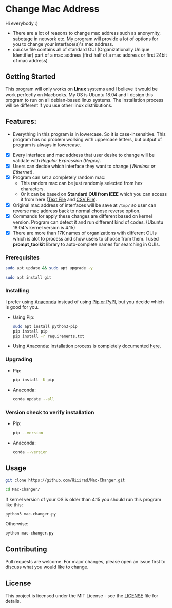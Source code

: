 # Change Mac Address


Hi everybody :)

* There are a lot of reasons to change mac address such as anonymity, sabotage in network etc.
My program will provide a lot of options for you to change your interface(s)'s mac address.
* oui.csv file contains all of standard OUI (Organizationally Unique Identifier) part of a mac address (first half of a mac address or first 24bit of mac address)

## Getting Started
This program will only works on **Linux** systems and I believe it would be work perfectly on Macbooks. My OS is Ubuntu 18.04 and I design this program to run on all debian-based linux systems. The installation process will be different if you use other linux distributions.

## Features:
* Everything in this program is in lowercase. So it is case-insensitive. This program has no problem working with uppercase letters, but output of program is always in lowercase.
- [x] Every interface and mac address that user desire to change will be validate with *Regular Expression (Regex)*.
- [x] Users can decide which interface they want to change (*Wireless or Ethernet*).
- [x] Program can set a completely random mac:
    - This random mac can be just randomly selected from hex characters.
    - Or it can be based on **Standard OUI from IEEE** which you can access it from here ([Text File](http://standards-oui.ieee.org/oui/oui.txt) and [CSV File](http://standards-oui.ieee.org/oui/oui.csv)).
- [x] Original mac address of interfaces will be save at ```/tmp/``` so user can reverse mac address back to normal choose reverse option.
- [x] Commands for apply these changes are different based on kernel version. Program can detect it and run different kind of codes. (Ubuntu 18.04's kernel version is 4.15)
- [x] There are more than 17K names of organizations with different OUIs which is alot to process and show users to choose from them. I used **prompt_toolkit** library to auto-complete names for searching in OUIs. 

### Prerequisites
```bash
sudo apt update && sudo apt upgrade -y
```
```bash
sudo apt install git
```
### Installing
I prefer using [Anaconda](https://www.anaconda.com/) instead of using [Pip or PyPI](https://pypi.org/), but you decide which is good for you.
 - Using Pip:
    ```bash
    sudo apt install python3-pip
    pip install pip
    pip install -r requirements.txt
    ```
 - Using Anaconda: Installation process is completely documented [here](https://docs.anaconda.com/anaconda/install/linux/).

### Upgrading
* Pip:
    ```bash
    pip install -U pip
    ```
* Anaconda:
    ```bash
    conda update --all
    ```

### Version check to verify installation
* Pip:
    ```bash
    pip --version
    ```
* Anaconda:
    ```bash
    conda --version
    ```

## Usage
```bash
git clone https://github.com/Hiiirad/Mac-Changer.git
```
```bash
cd Mac-Changer/
```
If kernel version of your OS is older than 4.15 you should run this program like this:
```bash
python3 mac-changer.py
```
Otherwise:
```bash
python mac-changer.py
```
## Contributing
Pull requests are welcome. For major changes, please open an issue first to discuss what you would like to change.

## License
This project is licensed under the MIT License - see the [LICENSE](./LICENSE) file for details.
